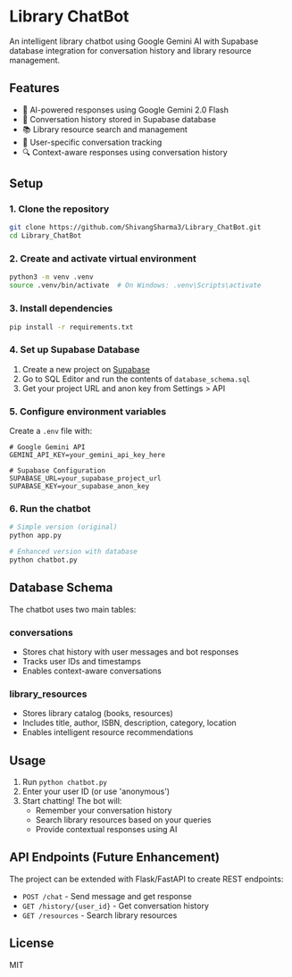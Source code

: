 # Library ChatBot

An intelligent library chatbot using Google Gemini AI with Supabase database integration for conversation history and library resource management.

## Features
- 🤖 AI-powered responses using Google Gemini 2.0 Flash
- 💾 Conversation history stored in Supabase database
- 📚 Library resource search and management
- 👤 User-specific conversation tracking
- 🔍 Context-aware responses using conversation history

## Setup

### 1. Clone the repository
```sh
git clone https://github.com/ShivangSharma3/Library_ChatBot.git
cd Library_ChatBot
```

### 2. Create and activate virtual environment
```sh
python3 -m venv .venv
source .venv/bin/activate  # On Windows: .venv\Scripts\activate
```

### 3. Install dependencies
```sh
pip install -r requirements.txt
```

### 4. Set up Supabase Database
1. Create a new project on [Supabase](https://supabase.com)
2. Go to SQL Editor and run the contents of `database_schema.sql`
3. Get your project URL and anon key from Settings > API

### 5. Configure environment variables
Create a `.env` file with:
```env
# Google Gemini API
GEMINI_API_KEY=your_gemini_api_key_here

# Supabase Configuration
SUPABASE_URL=your_supabase_project_url
SUPABASE_KEY=your_supabase_anon_key
```

### 6. Run the chatbot
```sh
# Simple version (original)
python app.py

# Enhanced version with database
python chatbot.py
```

## Database Schema

The chatbot uses two main tables:

### conversations
- Stores chat history with user messages and bot responses
- Tracks user IDs and timestamps
- Enables context-aware conversations

### library_resources
- Stores library catalog (books, resources)
- Includes title, author, ISBN, description, category, location
- Enables intelligent resource recommendations

## Usage

1. Run `python chatbot.py`
2. Enter your user ID (or use 'anonymous')
3. Start chatting! The bot will:
   - Remember your conversation history
   - Search library resources based on your queries
   - Provide contextual responses using AI

## API Endpoints (Future Enhancement)

The project can be extended with Flask/FastAPI to create REST endpoints:
- `POST /chat` - Send message and get response
- `GET /history/{user_id}` - Get conversation history
- `GET /resources` - Search library resources

## License
MIT
